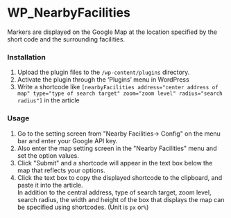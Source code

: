 # WP_NearbyFacilities 
Markers are displayed on the Google Map at the location specified by the short code and the surrounding facilities.

### Installation
1. Upload the plugin files to the `/wp-content/plugins` directory.
2. Activate the plugin through the ‘Plugins’ menu in WordPress
3. Write a shortcode like `[nearbyFacilities address="center address of map" type="type of search target" zoom="zoom level" radius="search radius"]` in the article
### Usage
1. Go to the setting screen from "Nearby Facilities-> Config" on the menu bar and enter your Google API key.
2. Also enter the map setting screen in the "Nearby Facilities" menu and set the option values.
3. Click "Submit" and a shortcode will appear in the text box below the map that reflects your options.
4. Click the text box to copy the displayed shortcode to the clipboard, and paste it into the article.  
In addition to the central address, type of search target, zoom level, search radius, the width and height of the box that displays the map can be specified using shortcodes. (Unit is `px` or`%`)
